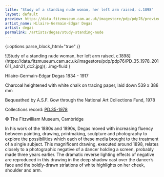 ```yaml
---
title: "Study of a standing nude woman, her left arm raised, c.1898"
layout: default
preview: https://data.fitzmuseum.cam.ac.uk/imagestore/pdp/pdp76/preview_PD_35_1978_201611_adn21_dc2.jpg
artist_name: Hilaire-Germain-Edgar Degas
artist: degas
permalink: /artists/degas/study-standing-nude
---
```

{::options parse_block_html="true" /}
<div class="text-center">
![Study of a standing nude woman, her left arm raised, c.1898](https://data.fitzmuseum.cam.ac.uk/imagestore/pdp/pdp76/PD_35_1978_201611_adn21_dc2.jpg){: .img-fluid }
</div>

Hilaire-Germain-Edgar Degas 1834 - 1917

Charcoal heightened with white chalk on tracing paper, laid down
539 x 388 mm

Bequeathed by A.S.F. Gow through the National Art Collections Fund, 1978

Collections record: [PD.35-1978](https://data.fitzmuseum.cam.ac.uk/id/object/6296)

© The Fitzwilliam Museum, Cambridge

In his work of the 1880s and 1890s, Degas moved with increasing fluency between painting, drawing, printmaking, sculpture and photography to explore the possibilities which each of these media brought to the treatment of a single subject.
This magnificent drawing, executed around 1898, relates closely to a photographic negative of a dancer holding a screen, probably made three years earlier. The dramatic reverse lighting effects of negative are reproduced in this drawing in the deep shadow cast over the dancer’s face and the boldly-drawn striations of white highlights on her cheek, shoulder and arm.
